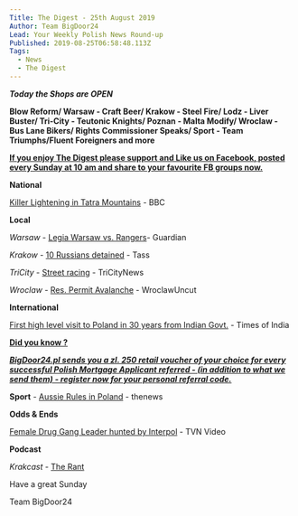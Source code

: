 ```yaml
---
Title: The Digest - 25th August 2019
Author: Team BigDoor24
Lead: Your Weekly Polish News Round-up
Published: 2019-08-25T06:58:48.113Z
Tags:
  - News
  - The Digest
---
```

_**Today the Shops are OPEN**_

**Blow Reform/  Warsaw - Craft Beer/ Krakow - Steel Fire/ Lodz - Liver Buster/ Tri-City - Teutonic Knights/ Poznan - Malta Modify/ Wroclaw - Bus Lane Bikers/ Rights Commissioner Speaks/ Sport - Team Triumphs/Fluent Foreigners and more**

[**If you enjoy The Digest please support and Like us on Facebook, posted every Sunday at 10 am and share to your favourite FB groups now.**](https://www.facebook.com/bigdoor24/)

<div class="sharethis-inline-share-buttons"></div>

**National**

[Killer Lightening in Tatra Mountains](https://www.bbc.com/news/world-europe-49439619) - BBC

**Local**

_Warsaw_ -  [Legia Warsaw vs. Rangers](https://www.theguardian.com/football/2019/aug/22/europa-league-roundup-celtic-aik-rangers-legia-warsaw-linfield-qarabag)- Guardian

_Krakow_  -  [10 Russians detained](https://tass.com/society/1072134) - Tass

_TriCity_ - [Street racing](https://tricitynews.pl/event/verva-street-racing-2019-in-gdynia/) - TriCityNews

_Wroclaw_ -  [Res. Permit Avalanche](http://wroclawuncut.com/2019/08/20/report-confirms-polish-authorities-cant-cope-with-immigration-influx/) - WroclawUncut

**International**

[First high level visit to Poland in 30 years from Indian Govt.](https://timesofindia.indiatimes.com/india/strengthening-ties-jaishankar-to-travel-to-hungary-russia-and-poland-from-sunday/articleshow/70820707.cms) - Times of India

[**Did you know ?**](https://bigdoor24.pl/)

[_**BigDoor24.pl sends you a zl. 250 retail voucher of your choice for every successful Polish Mortgage Applicant referred - (in addition to what we send them) - register now for your personal referral code.**_](https://bigdoor24.pl/)

**Sport** - [Aussie Rules in Poland](https://www.polskieradio.pl/395/7790/Artykul/2356897,Polands-Australian-Footy-team-gears-up-for-unusual-friendly) - thenews

**Odds & Ends**

[Female Drug Gang Leader hunted by Interpol](https://www.tvn24.pl/tvn24-news-in-english,157,m/magdalena-kralka-polish-suspect-is-wanted-by-interpol,963014.html) - TVN Video

**Podcast**

_Krakcast_ - [The Rant](https://www.krakcast.pl/e/krakcast-rant-snacks/)

Have a great Sunday

Team BigDoor24

